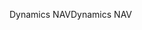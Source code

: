 <span data-ttu-id="18b1e-101">Dynamics NAV</span><span class="sxs-lookup"><span data-stu-id="18b1e-101">Dynamics NAV</span></span>
